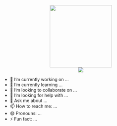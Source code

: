 <div id="header" align="center">
    <img src="https://i.imgur.com/T4Pq4Gx.png" width="200px" />
</div>

<div id="badges" align="center">
    <img src="https://img.shields.io/badge/-LinkedIn-informational?style=social&logo=linkedin&logocolor=white" />
</div>


- 🔭 I’m currently working on ...
- 🌱 I’m currently learning ...
- 👯 I’m looking to collaborate on ...
- 🤔 I’m looking for help with ...
- 💬 Ask me about ...
- 📫 How to reach me: ...
- 😄 Pronouns: ...
- ⚡ Fun fact: ...
